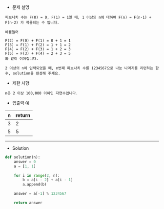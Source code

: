 - 문제 설명

```
피보나치 수는 F(0) = 0, F(1) = 1일 때, 1 이상의 n에 대하여 F(n) = F(n-1) + F(n-2) 가 적용되는 수 입니다.

예를들어

F(2) = F(0) + F(1) = 0 + 1 = 1
F(3) = F(1) + F(2) = 1 + 1 = 2
F(4) = F(2) + F(3) = 1 + 2 = 3
F(5) = F(3) + F(4) = 2 + 3 = 5
와 같이 이어집니다.

2 이상의 n이 입력되었을 때, n번째 피보나치 수를 1234567으로 나눈 나머지를 리턴하는 함수, solution을 완성해 주세요.
```

- 제한 사항

```
n은 2 이상 100,000 이하인 자연수입니다.
```

- 입출력 예

| n |	return |
| --- | --- |
| 3 |	2 |
| 5 |	5 |

---

- Solution

```py
def solution(n):
    answer = 0
    a = [1, 1]
    
    for i in range(2, n):
        b = a[i - 2] + a[i - 1]
        a.append(b)
    
    answer = a[-1] % 1234567
    
    return answer
```
